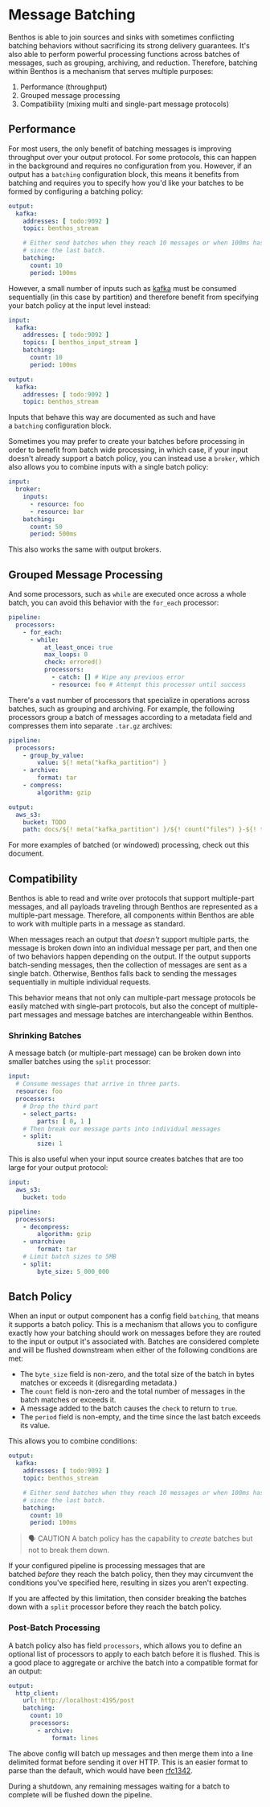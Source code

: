 # Message Batching

Benthos is able to join sources and sinks with sometimes conflicting batching behaviors without sacrificing its strong delivery guarantees. It's also able to perform powerful processing functions across batches of messages, such as grouping, archiving, and reduction. Therefore, batching within Benthos is a mechanism that serves multiple purposes:

1. Performance (throughput)
2. Grouped message processing
3. Compatibility (mixing multi and single-part message protocols)

## Performance

For most users, the only benefit of batching messages is improving throughput over your output protocol. For some protocols, this can happen in the background and requires no configuration from you. However, if an output has a `batching` configuration block, this means it benefits from batching and requires you to specify how you'd like your batches to be formed by configuring a batching policy:

```yaml
output:
  kafka:
    addresses: [ todo:9092 ]
    topic: benthos_stream

    # Either send batches when they reach 10 messages or when 100ms has passed
    # since the last batch.
    batching:
      count: 10
      period: 100ms
```

However, a small number of inputs such as [kafka](https://www.benthos.dev/docs/components/inputs/kafka) must be consumed sequentially (in this case by partition) and therefore benefit from specifying your batch policy at the input level instead:

```yaml
input:
  kafka:
    addresses: [ todo:9092 ]
    topics: [ benthos_input_stream ]
    batching:
      count: 10
      period: 100ms

output:
  kafka:
    addresses: [ todo:9092 ]
    topic: benthos_stream
```

Inputs that behave this way are documented as such and have a `batching` configuration block.

Sometimes you may prefer to create your batches before processing in order to benefit from batch wide processing, in which case, if your input doesn't already support a batch policy, you can instead use a `broker`, which also allows you to combine inputs with a single batch policy:

```yaml
input:
  broker:
    inputs:
      - resource: foo
      - resource: bar
    batching:
      count: 50
      period: 500ms
```

This also works the same with output brokers.

## Grouped Message Processing

And some processors, such as `while` are executed once across a whole batch, you can avoid this behavior with the `for_each` processor:

```yaml
pipeline:
  processors:
    - for_each:
      - while:
          at_least_once: true
          max_loops: 0
          check: errored()
          processors:
            - catch: [] # Wipe any previous error
            - resource: foo # Attempt this processor until success
```

There's a vast number of processors that specialize in operations across batches, such as grouping and archiving. For example, the following processors group a batch of messages according to a metadata field and compresses them into separate `.tar.gz` archives:

```yaml
pipeline:
  processors:
    - group_by_value:
        value: ${! meta("kafka_partition") }
    - archive:
        format: tar
    - compress:
        algorithm: gzip

output:
  aws_s3:
    bucket: TODO
    path: docs/${! meta("kafka_partition") }/${! count("files") }-${! timestamp_unix_nano() }.tar.gz
```

For more examples of batched (or windowed) processing, check out this document.

## Compatibility

Benthos is able to read and write over protocols that support multiple-part messages, and all payloads traveling through Benthos are represented as a multiple-part message. Therefore, all components within Benthos are able to work with multiple parts in a message as standard.

When messages reach an output that *doesn't* support multiple parts, the message is broken down into an individual message per part, and then one of two behaviors happen depending on the output. If the output supports batch-sending messages, then the collection of messages are sent as a single batch. Otherwise, Benthos falls back to sending the messages sequentially in multiple individual requests.

This behavior means that not only can multiple-part message protocols be easily matched with single-part protocols, but also the concept of multiple-part messages and message batches are interchangeable within Benthos.

### Shrinking Batches

A message batch (or multiple-part message) can be broken down into smaller batches using the `split` processor:

```yaml
input:
  # Consume messages that arrive in three parts.
  resource: foo
  processors:
    # Drop the third part
    - select_parts:
        parts: [ 0, 1 ]
    # Then break our message parts into individual messages
    - split:
        size: 1
```

This is also useful when your input source creates batches that are too large for your output protocol:

```yaml
input:
  aws_s3:
    bucket: todo

pipeline:
  processors:
    - decompress:
        algorithm: gzip
    - unarchive:
        format: tar
    # Limit batch sizes to 5MB
    - split:
        byte_size: 5_000_000
```

## Batch Policy

When an input or output component has a config field `batching`, that means it supports a batch policy. This is a mechanism that allows you to configure exactly how your batching should work on messages before they are routed to the input or output it's associated with. Batches are considered complete and will be flushed downstream when either of the following conditions are met:

- The `byte_size` field is non-zero, and the total size of the batch in bytes matches or exceeds it (disregarding metadata.)
- The `count` field is non-zero and the total number of messages in the batch matches or exceeds it.
- A message added to the batch causes the `check` to return to `true`.
- The `period` field is non-empty, and the time since the last batch exceeds its value.

This allows you to combine conditions:

```yaml
output:
  kafka:
    addresses: [ todo:9092 ]
    topic: benthos_stream

    # Either send batches when they reach 10 messages or when 100ms has passed
    # since the last batch.
    batching:
      count: 10
      period: 100ms
```

> 🗣 CAUTION
A batch policy has the capability to *create* batches but not to break them down.


If your configured pipeline is processing messages that are batched *before* they reach the batch policy, then they may circumvent the conditions you've specified here, resulting in sizes you aren't expecting.

If you are affected by this limitation, then consider breaking the batches down with a `split` processor before they reach the batch policy.

### Post-Batch Processing

A batch policy also has field `processors`, which allows you to define an optional list of processors to apply to each batch before it is flushed. This is a good place to aggregate or archive the batch into a compatible format for an output:

```yaml
output:
  http_client:
    url: http://localhost:4195/post
    batching:
      count: 10
      processors:
        - archive:
            format: lines
```

The above config will batch up messages and then merge them into a line delimited format before sending it over HTTP. This is an easier format to parse than the default, which would have been [rfc1342](https://www.w3.org/Protocols/rfc1341/7_2_Multipart.html).

During a shutdown, any remaining messages waiting for a batch to complete will be flushed down the pipeline.